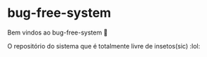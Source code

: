 # bug-free-system

Bem vindos ao bug-free-system :tada:

O repositório do sistema que é totalmente livre de insetos(sic) :lol: